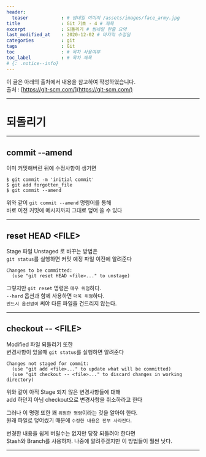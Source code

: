 ```yaml
---
header:
  teaser            : # 썸네일 이미지 /assets/images/face_army.jpg
title               : Git 기초 - 4 # 제목
excerpt             : 되돌리기 # 썸네일 한줄 요약
last_modified_at    : 2020-12-02 # 마지막 수정일
categories          : git
tags                : Git
toc                 : # 목차 사용여부
toc_label           : # 목차 제목
# {: .notice--info}
---
```

이 글은 아래의 출처에서 내용을 참고하여 작성하였습니다.  
출처 : [https://git-scm.com/](https://git-scm.com/)

---
# 되돌리기
---
## commit --amend

이미 커밋해버린 뒤에 수정사항이 생기면

```
$ git commit -m 'initial commit'
$ git add forgotten_file
$ git commit --amend
```

위와 같이 `git commit --amend` 명령어를 통해  
바로 이전 커밋에 메시지까지 그대로 덮어 쓸 수 있다  

---
## reset HEAD \<FILE\>

Stage 파일 Unstaged 로 바꾸는 방법은  
`git status`를 실행하면 커밋 예정 파일 이전에 알려준다

```
Changes to be committed:
  (use "git reset HEAD <file>..." to unstage)
```



그렇지만 `git reset` 명령은 `매우 위험`하다.  
`--hard` 옵션과 함께 사용하면 `더욱 위험`하다.  
`반드시 옵션없이` 써야 다른 파일을 건드리지 않는다.

---
## checkout -- \<FILE\>

Modified 파일 되돌리기 또한  
변경사항이 있을때 `git status`를 실행하면 알려준다

```
Changes not staged for commit:
  (use "git add <file>..." to update what will be committed)
  (use "git checkout -- <file>..." to discard changes in working directory)
```

위와 같이 아직 Stage 되지 않은 변경사항들에 대해  
add 하던지 아님 checkout으로 변경사항을 취소하라고 한다

그러나 이 명령 또한 꽤 `위험한 명령`이라는 것을 알아야 한다.  
원래 파일로 덮어썼기 때문에 `수정한 내용은 전부 사라진다`.  

변경한 내용을 쉽게 버릴수는 없지만 당장 되돌려야 한다면  
Stash와 Branch를 사용하자.
나중에 알려주겠지만 이 방법들이 훨씬 낫다.

---
